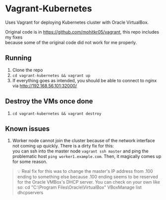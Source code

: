 # Vagrant-Kubernetes
Uses Vagrant for deploying Kubernetes cluster with Oracle VirtualBox.

Original code is in https://github.com/mohitkr05/vagrant, this repo includes my fixes  
because some of the original code did not work for me properly.

## Running
1. Clone the repo  
2. `cd vagrant-kubernetes && vagrant up`  
3. If everything goes as intended, you should be able to connect to nginx via http://192.168.56.101:32000/

## Destroy the VMs once done
1. `cd vagrant-kubernetes && vagrant destroy`

## Known issues
1. Worker node cannot join the cluster because of the network interface not coming up quickly. There is a dirty fix for this:  
you can ssh into the master node `vagrant ssh master` and ping the problematic host `ping worker1.example.com`. Then, it magically comes up for some reason.
> :bulb: Real fix for this was to change the master's IP address from .100 ending
>  to something else because .100 ending seems to be reserved for the Oracle VMBox's DHCP server.
> You can check on your own like so:
> cd "C:\Program Files\Oracle\VirtualBox\"
> VBoxManage list dhcpservers